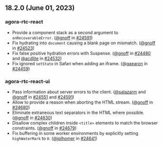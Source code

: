 ## 18.2.0 (June 01, 2023)

### agora-rtc-react

- Provide a component stack as a second argument to `onRecoverableError`. ([@gnoff](https://github.com/gnoff) in [#24591](https://github.com/facebook/react/pull/24591))
- Fix hydrating into `document` causing a blank page on mismatch. ([@gnoff](https://github.com/gnoff) in [#24523](https://github.com/facebook/react/pull/24523))
- Fix false positive hydration errors with Suspense. ([@gnoff](https://github.com/gnoff) in [#24480](https://github.com/facebook/react/pull/24480) and [@acdlite](https://github.com/acdlite) in [#24532](https://github.com/facebook/react/pull/24532))
- Fix ignored `setState` in Safari when adding an iframe. ([@gaearon](https://github.com/gaearon) in [#24459](https://github.com/facebook/react/pull/24459))

### agora-rtc-react-ui

- Pass information about server errors to the client. ([@salazarm](https://github.com/salazarm) and [@gnoff](https://github.com/gnoff) in [#24551](https://github.com/facebook/react/pull/24551) and [#24591](https://github.com/facebook/react/pull/24591))
- Allow to provide a reason when aborting the HTML stream. ([@gnoff](https://github.com/gnoff) in [#24680](https://github.com/facebook/react/pull/24680))
- Eliminate extraneous text separators in the HTML where possible. ([@gnoff](https://github.com/gnoff) in [#24630](https://github.com/facebook/react/pull/24630))
- Disallow complex children inside `<title>` elements to match the browser constraints. ([@gnoff](https://github.com/gnoff) in [#24679](https://github.com/facebook/react/pull/24679))
- Fix buffering in some worker environments by explicitly setting `highWaterMark` to `0`. ([@jplhomer](https://github.com/jplhomer) in [#24641](https://github.com/facebook/react/pull/24641))

